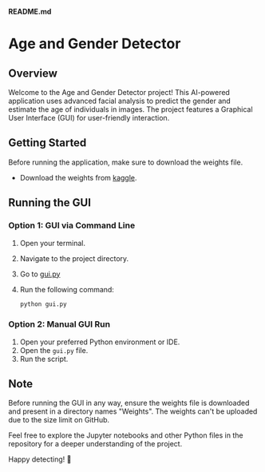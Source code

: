**README.md**

# Age and Gender Detector

## Overview

Welcome to the Age and Gender Detector project! This AI-powered application uses advanced facial analysis to predict the gender and estimate the age of individuals in images. The project features a Graphical User Interface (GUI) for user-friendly interaction.

## Getting Started

Before running the application, make sure to download the weights file.

- Download the weights from [kaggle](https://www.kaggle.com/datasets/utkarshsaxenadn/age-and-gender-prediction-vgg16-resnet152v2).

## Running the GUI

### Option 1: GUI via Command Line

1. Open your terminal.
2. Navigate to the project directory.
3. Go to [gui.py](https://github.com/DeepNets-US/Age-Gender-Detector/blob/main/gui.py)
4. Run the following command:

   ```bash
   python gui.py
   ```

### Option 2: Manual GUI Run

1. Open your preferred Python environment or IDE.
2. Open the `gui.py` file.
3. Run the script.

## Note

Before running the GUI in any way, ensure the weights file is downloaded and present in a directory names "Weights". The weights can't be uploaded due to the size limit on GitHub.

Feel free to explore the Jupyter notebooks and other Python files in the repository for a deeper understanding of the project.

Happy detecting! 🚀
